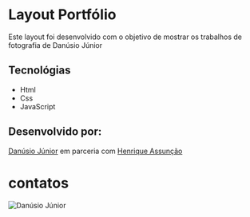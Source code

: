 # Layout Portfólio
Este layout foi desenvolvido com o objetivo de mostrar os trabalhos de fotografia de Danúsio Júnior


## Tecnológias
  - Html
  - Css
  - JavaScript

## Desenvolvido por:
[Danúsio Júnior](https://github.com/danusiojunior) em parceria com [Henrique Assunção](https://github.com/hnrqsss)

# contatos
![Danúsio Júnior](https://raw.githubusercontent.com/danusiojunior/portifolio/master/img/danusio%20junior%20fotografia%20logo.png)
